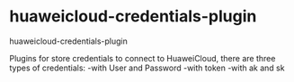 # huaweicloud-credentials-plugin
huaweicloud-credentials-plugin

Plugins for store credentials to connect to HuaweiCloud, there are three types of credentials:
-with User and Password
-with token
-with ak and sk
